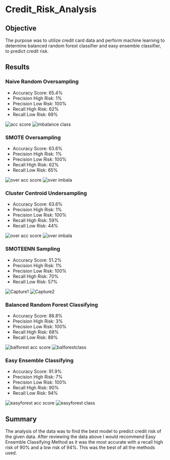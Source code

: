 # Credit_Risk_Analysis

## Objective 
The purpose was to utilize credit card data and perform machine learning to determine balanced random forest classifier and easy ensemble classifier, to predict credit risk.

## Results

### Naive Random Oversampling
  - Accuracy Score: 65.4%
  - Precision High Risk: 1%
  - Precision Low Risk: 100%
  - Recall High Risk: 62%
  - Recall Low Risk: 69%
  
![acc score](https://user-images.githubusercontent.com/113067853/219502881-49a77699-16c3-403b-a6bf-b9b5b2750c8b.PNG)
![imbalance class](https://user-images.githubusercontent.com/113067853/219502900-680e9b1c-3dca-467a-8e4f-7a10615063e3.PNG)

### SMOTE Oversampling
  - Accuracy Score: 63.6%
  - Precision High Risk: 1%
  - Precision Low Risk: 100%
  - Recall High Risk: 62%
  - Recall Low Risk: 65%

![over acc score](https://user-images.githubusercontent.com/113067853/219503155-3117449c-ebd7-4df1-88dc-4bfba84fac2c.PNG)
![over imbala](https://user-images.githubusercontent.com/113067853/219503166-67c3236b-563b-4bd6-aef8-02273a00fe71.PNG)

### Cluster Centroid Undersampling
  - Accuracy Score: 63.6%
  - Precision High Risk: 1%
  - Precision Low Risk: 100%
  - Recall High Risk: 59%
  - Recall Low Risk: 44%

![over acc score](https://user-images.githubusercontent.com/113067853/219506199-ed187be8-83f0-44bf-91cb-b615860e86f1.PNG)
![over imbala](https://user-images.githubusercontent.com/113067853/219506203-45162cae-e20d-4003-a563-b2de9ae46460.PNG)

### SMOTEENN Sampling
  - Accuracy Score: 51.2%
  - Precision High Risk: 1%
  - Precision Low Risk: 100%
  - Recall High Risk: 70%
  - Recall Low Risk: 57%
 
![Capture1](https://user-images.githubusercontent.com/113067853/219504889-a5c50bcd-3908-455b-89fa-053ba4711abf.PNG)
![Capture2](https://user-images.githubusercontent.com/113067853/219504917-4a9e3749-b779-46ba-ab95-7ce2b2ba8ce2.PNG)

### Balanced Random Forest Classifying
  - Accuracy Score: 88.8%
  - Precision High Risk: 3%
  - Precision Low Risk: 100%
  - Recall High Risk: 68%
  - Recall Low Risk: 89%
  
![balforest acc score](https://user-images.githubusercontent.com/113067853/219503994-f58bf9df-b5ba-400a-b9d4-b64dbe51360f.PNG)
![balforestclass](https://user-images.githubusercontent.com/113067853/219504002-5fabb9b5-e817-4b1f-98cd-203e113fd05e.PNG)


### Easy Ensemble Classifying
  - Accuracy Score: 91.9%
  - Precision High Risk: 7%
  - Precision Low Risk: 100%
  - Recall High Risk: 90%
  - Recall Low Risk: 94%
 
![easyforest acc score](https://user-images.githubusercontent.com/113067853/219503756-1c6638c6-6682-423c-9e6b-93e5292128f8.PNG)
![easyforest class](https://user-images.githubusercontent.com/113067853/219503762-4873ae57-4638-4833-8240-556ceff7ac49.PNG)

## Summary

The analysis of the data was to find the best model to predict credit risk of the given data. After reviewing the data above I would recommend Easy Ensemble Classifying Method as it was the most accurate with a recall high risk of 90% and a low risk of 94%. This was the best of all the methods used. 
